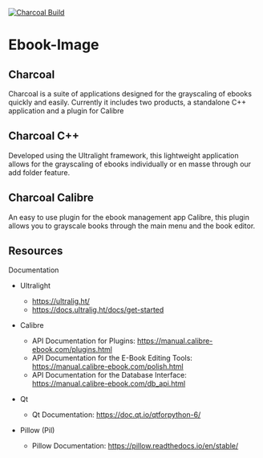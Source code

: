 [![Charcoal Build](https://github.com/ChicoState/Ebook-Image/actions/workflows/CI.yml/badge.svg)](https://github.com/ChicoState/Ebook-Image/actions/workflows/CI.yml)
# Ebook-Image

## Charcoal
Charcoal is a suite of applications designed for the grayscaling of ebooks quickly and easily.  Currently it includes two products, a standalone C++ application and a plugin for Calibre

## Charcoal C++
Developed using the Ultralight framework, this lightweight application allows for the grayscaling of ebooks individually or en masse through our add folder feature.
## Charcoal Calibre
An easy to use plugin for the ebook management app Calibre, this plugin allows you to grayscale books through the main menu and the book editor.

## Resources
Documentation
- Ultralight
	- https://ultralig.ht/
   	- https://docs.ultralig.ht/docs/get-started
- Calibre
	- API Documentation for Plugins: https://manual.calibre-ebook.com/plugins.html
	- API Documentation for the E-Book Editing Tools: https://manual.calibre-ebook.com/polish.html
	- API Documentation for the Database Interface: https://manual.calibre-ebook.com/db_api.html

- Qt
	- Qt Documentation: https://doc.qt.io/qtforpython-6/

- Pillow (Pil)
	- Pillow Documentation: https://pillow.readthedocs.io/en/stable/
